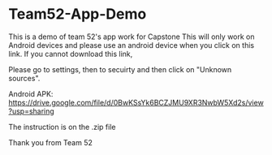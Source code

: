 # Team52-App-Demo
This is a demo of team 52's app work for Capstone
This will only work on Android devices and please use an android device when you click on this link. If you cannot download this link, 

Please go to settings, then to secuirty and then click on "Unknown sources". 

Android APK: https://drive.google.com/file/d/0BwKSsYk6BCZJMU9XR3NwbW5Xd2s/view?usp=sharing

The instruction is on the .zip file 

Thank you from Team 52

